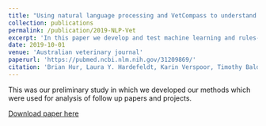 ```yaml
---
title: "Using natural language processing and VetCompass to understand antimicrobial usage patterns in Australia"
collection: publications
permalink: /publication/2019-NLP-Vet
excerpt: 'In this paper we develop and test machine learning and rules-based methods in extracting antimicrobials used in clinical records stored within VetCompass from over 180 clinics accross Australia.'
date: 2019-10-01
venue: 'Australian veterinary journal'
paperurl: 'https://pubmed.ncbi.nlm.nih.gov/31209869/'
citation: 'Brian Hur, Laura Y. Hardefeldt, Karin Verspoor, Timothy Baldwin and James R Gilkerson (2019) Using Natural Language Processing and VetCompass to understand antimicrobial usage patterns in Australia, Australian Veterinary Journal 97(8), pp. 298—300.'
---
```


This was our preliminary study in which we developed our methods which were used for analysis of follow up papers and projects.

[Download paper here](https://pubmed.ncbi.nlm.nih.gov/31209869/)
